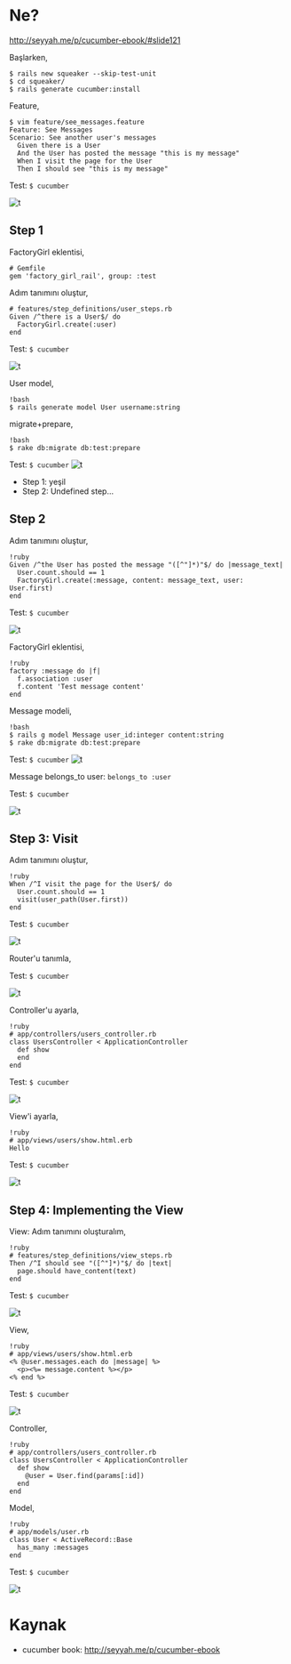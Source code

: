 # Ne?

http://seyyah.me/p/cucumber-ebook/#slide121

Başlarken,

    $ rails new squeaker --skip-test-unit
    $ cd squeaker/
    $ rails generate cucumber:install

Feature,

    $ vim feature/see_messages.feature
    Feature: See Messages
    Scenario: See another user's messages
      Given there is a User
      And the User has posted the message "this is my message"
      When I visit the page for the User
      Then I should see "this is my message"

Test: `$ cucumber`

![t](http://i.imgur.com/jJZ1O.png)

## Step 1

FactoryGirl eklentisi,

    # Gemfile
    gem 'factory_girl_rail', group: :test

Adım tanımını oluştur,

    # features/step_definitions/user_steps.rb
    Given /^there is a User$/ do
      FactoryGirl.create(:user)
    end

Test: `$ cucumber`

![t](http://i.imgur.com/GaEj5.png)

User model,

    !bash
    $ rails generate model User username:string

migrate+prepare,

    !bash
    $ rake db:migrate db:test:prepare

Test: `$ cucumber`
![t](http://i.imgur.com/XmV4y.png)

- Step 1: yeşil
- Step 2: Undefined step...

## Step 2

Adım tanımını oluştur,

    !ruby
    Given /^the User has posted the message "([^"]*)"$/ do |message_text|
      User.count.should == 1
      FactoryGirl.create(:message, content: message_text, user: User.first)
    end

Test: `$ cucumber`

![t](http://i.imgur.com/Gjzhc.png)

FactoryGirl eklentisi,

    !ruby
    factory :message do |f|
      f.association :user
      f.content 'Test message content'
    end

Message modeli,

    !bash
    $ rails g model Message user_id:integer content:string
    $ rake db:migrate db:test:prepare

Test: `$ cucumber`
![t](http://i.imgur.com/Vn02j.png)

Message belongs_to user: `belongs_to :user`

Test: `$ cucumber`

![t](http://i.imgur.com/wx9z2.png)

## Step 3: Visit

Adım tanımını oluştur,

    !ruby
    When /^I visit the page for the User$/ do
      User.count.should == 1
      visit(user_path(User.first))
    end

Test: `$ cucumber`

![t](http://i.imgur.com/rjjlF.png)

Router'u tanımla,

Test: `$ cucumber`

![t](http://i.imgur.com/TEs85.png)

Controller'u ayarla,

    !ruby
    # app/controllers/users_controller.rb
    class UsersController < ApplicationController
      def show
      end
    end

Test: `$ cucumber`

![t](http://i.imgur.com/2qYcK.png)

View'i ayarla,

    !ruby
    # app/views/users/show.html.erb
    Hello

Test: `$ cucumber`

![t](http://i.imgur.com/RPsPy.png)

## Step 4: Implementing the View

View: Adım tanımını oluşturalım,

    !ruby
    # features/step_definitions/view_steps.rb
    Then /^I should see "([^"]*)"$/ do |text|
      page.should have_content(text)
    end

Test: `$ cucumber`

![t](http://i.imgur.com/XhhZm.png)

View,

    !ruby
    # app/views/users/show.html.erb
    <% @user.messages.each do |message| %>
      <p><%= message.content %></p>
    <% end %>

Test: `$ cucumber`

![t](http://i.imgur.com/196pc.png)

Controller,

    !ruby
    # app/controllers/users_controller.rb
    class UsersController < ApplicationController
      def show
        @user = User.find(params[:id])
      end
    end

Model,

    !ruby
    # app/models/user.rb
    class User < ActiveRecord::Base
      has_many :messages
    end

Test: `$ cucumber`

![t](http://i.imgur.com/auZ9Y.png)
# Kaynak

- cucumber book: http://seyyah.me/p/cucumber-ebook
